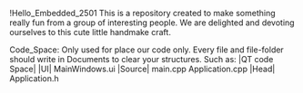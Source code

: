 !Hello_Embedded_2501
This is a repository created to make something really fun from a group of interesting people. We are delighted and devoting ourselves to this cute little handmake craft.

Code_Space:  Only used for place our code only.  Every file and file-folder should write in Documents to clear your structures.
	Such as:
		|QT code Space|
			|UI|
				MainWindows.ui
			|Source|
				main.cpp
				Application.cpp
			|Head|
				Application.h
